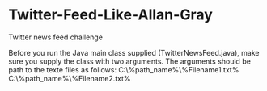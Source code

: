 # Twitter-Feed-Like-Allan-Gray
Twitter news feed challenge

Before you run the Java main class supplied (TwitterNewsFeed.java), make sure you supply the class with two arguments.
The arguments should be path to the texte files as follows:
C:\\%path_name%\\%Filename1.txt% C:\\%path_name%\\%Filename2.txt%

